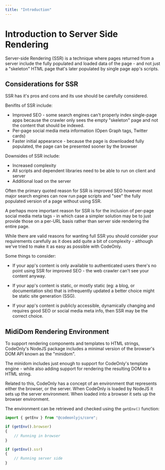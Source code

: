 ```yaml
---
title: "Introduction"
---
```

# Introduction to Server Side Rendering

Server-side Rendering (SSR) is a technique where pages returned from a server
include the fully populated and loaded data of the page - and not just a 
"skeleton" HTML page that's later populated by single page app's scripts.

## Considerations for SSR

SSR has it's pros and cons and its use should be carefully considered.

Benifits of SSR include:

* Improved SEO - some search engines can't properly index single-page apps because the crawler
  only sees the empty "skeleton" page and not the content that should be indexed.
* Per-page social media meta information (Open Graph tags, Twitter cards)
* Faster initial appearance - because the page is downloaded fully populated, the page can 
  be presented sooner by the browser

Downsides of SSR include:

* Increased complexity
* All scripts and dependent libraries need to be able to run on client and server
* Additional load on the server

Often the primary quoted reason for SSR is improved SEO however most major search engines
can now run page scripts and "see" the fully populated version of a page without using SSR.

A perhaps more important reason for SSR is for the inclusion of per-page social
media meta tags - in which case a simpler solution may be to just provide those 
on a per-URL basis rather than server side rendering the entire page.

While there are valid reasons for wanting full SSR you should consider your requirements
carefully as it does add quite a bit of complexity - although we've tried to
make it as easy as possible with CodeOnly.

Some things to consider:

* If your app's content is only available to authenticated users there's no point using
  SSR for improved SEO - the web crawler can't see your content anyway.

* If your app's content is static, or mostly static (eg: a blog, or documentation site)
  that is infrequently updated a better choice might be static site generation (SSG).

* If your app's content is publicly accessible, dynamically changing and requires good 
  SEO or social media meta info, then SSR may be the correct choice.


## MidiDom Rendering Environment

To support rendering components and templates to HTML strings, CodeOnly's NodeJS package 
includes a minimal version of the browser's DOM API known as the "minidom".

The minidom includes just enough to support for CodeOnly's template engine - while also 
adding support for rendering the resulting DOM to a HTML string.

Related to this, CodeOnly has a concept of an environment that represents either the browser, 
or the server.  When CodeOnly is loaded by NodeJS it sets up the server environment.  When
loaded into a browser it sets up the browser environment.

The environment can be retrieved and checked using the `getEnv()` function:

```js
import { getEnv } from "@codeonlyjs/core";

if (getEnv().browser)
{
    // Running in browser
}

if (getEnv().ssr)
{
    // Running server side
}
```


